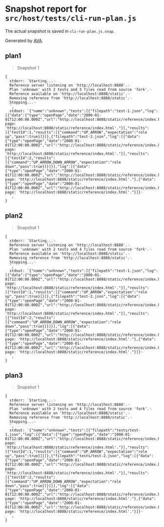# Snapshot report for `src/host/tests/cli-run-plan.js`

The actual snapshot is saved in `cli-run-plan.js.snap`.

Generated by [AVA](https://avajs.dev).

## plan1

> Snapshot 1

    {
      stderr: `Starting...␊
      Reference server listening on 'http://localhost:8888'.␊
      Plan 'unknown' with 2 tests and 3 files read from source 'fork'.␊
      Reference available on 'http://localhost:8888/static'.␊
      Removing reference from 'http://localhost:8888/static'.␊
      Stopping...␊
      `,
      stdout: `{"name":"unknown","tests":[{"filepath":"test-1.json","log":[{"data":{"type":"openPage","date":"2000-01-01T12:00:00.000Z","url":"http://localhost:8888/static/reference/index.html"},"text":"Open page: 'http://localhost:8888/static/reference/index.html'."}],"results":[{"testId":1,"results":[{"command":"UP_ARROW","expectation":"role up","pass":true}]}]},{"filepath":"test-2.json","log":[{"data":{"type":"openPage","date":"2000-01-01T12:00:00.000Z","url":"http://localhost:8888/static/reference/index.html"},"text":"Open page: 'http://localhost:8888/static/reference/index.html'."}],"results":[{"testId":2,"results":[{"command":"UP_ARROW,DOWN_ARROW","expectation":"role down","pass":true}]}]}],"log":[{"data":{"type":"openPage","date":"2000-01-01T12:00:00.000Z","url":"http://localhost:8888/static/reference/index.html"},"text":"Open page: 'http://localhost:8888/static/reference/index.html'."},{"data":{"type":"openPage","date":"2000-01-01T12:00:00.000Z","url":"http://localhost:8888/static/reference/index.html"},"text":"Open page: 'http://localhost:8888/static/reference/index.html'."}]}␊
      `,
    }

## plan2

> Snapshot 1

    {
      stderr: `Starting...␊
      Reference server listening on 'http://localhost:8888'.␊
      Plan 'unknown' with 2 tests and 4 files read from source 'fork'.␊
      Reference available on 'http://localhost:8888/static'.␊
      Removing reference from 'http://localhost:8888/static'.␊
      Stopping...␊
      `,
      stdout: `{"name":"unknown","tests":[{"filepath":"test-1.json","log":[{"data":{"type":"openPage","date":"2000-01-01T12:00:00.000Z","url":"http://localhost:8888/static/reference/index.html"},"text":"Open page: 'http://localhost:8888/static/reference/index.html'."}],"results":[{"testId":1,"results":[{"command":"UP_ARROW","expectation":"role up","pass":true}]}]},{"filepath":"test-2.json","log":[{"data":{"type":"openPage","date":"2000-01-01T12:00:00.000Z","url":"http://localhost:8888/static/reference/index.html"},"text":"Open page: 'http://localhost:8888/static/reference/index.html'."}],"results":[{"testId":2,"results":[{"command":"UP_ARROW,DOWN_ARROW","expectation":"role down","pass":true}]}]}],"log":[{"data":{"type":"openPage","date":"2000-01-01T12:00:00.000Z","url":"http://localhost:8888/static/reference/index.html"},"text":"Open page: 'http://localhost:8888/static/reference/index.html'."},{"data":{"type":"openPage","date":"2000-01-01T12:00:00.000Z","url":"http://localhost:8888/static/reference/index.html"},"text":"Open page: 'http://localhost:8888/static/reference/index.html'."}]}␊
      `,
    }

## plan3

> Snapshot 1

    {
      stderr: `Starting...␊
      Reference server listening on 'http://localhost:8888'.␊
      Plan 'unknown' with 2 tests and 4 files read from source 'fork'.␊
      Reference available on 'http://localhost:8888/static'.␊
      Removing reference from 'http://localhost:8888/static'.␊
      Stopping...␊
      `,
      stdout: `{"name":"unknown","tests":[{"filepath":"tests/test-1.json","log":[{"data":{"type":"openPage","date":"2000-01-01T12:00:00.000Z","url":"http://localhost:8888/static/reference/index.html"},"text":"Open page: 'http://localhost:8888/static/reference/index.html'."}],"results":[{"testId":1,"results":[{"command":"UP_ARROW","expectation":"role up","pass":true}]}]},{"filepath":"tests/test-2.json","log":[{"data":{"type":"openPage","date":"2000-01-01T12:00:00.000Z","url":"http://localhost:8888/static/reference/index.html"},"text":"Open page: 'http://localhost:8888/static/reference/index.html'."}],"results":[{"testId":2,"results":[{"command":"UP_ARROW,DOWN_ARROW","expectation":"role down","pass":true}]}]}],"log":[{"data":{"type":"openPage","date":"2000-01-01T12:00:00.000Z","url":"http://localhost:8888/static/reference/index.html"},"text":"Open page: 'http://localhost:8888/static/reference/index.html'."},{"data":{"type":"openPage","date":"2000-01-01T12:00:00.000Z","url":"http://localhost:8888/static/reference/index.html"},"text":"Open page: 'http://localhost:8888/static/reference/index.html'."}]}␊
      `,
    }
